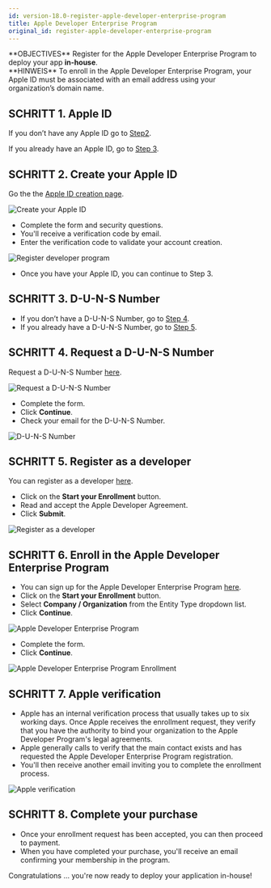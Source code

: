 ```yaml
---
id: version-18.0-register-apple-developer-enterprise-program
title: Apple Developer Enterprise Program
original_id: register-apple-developer-enterprise-program
---
```


<div markdown="1" class = "objectives">
**OBJECTIVES**
Register for the Apple Developer Enterprise Program to deploy your app <b>in-house</b>.</div> <div markdown="1" class = "tips">
**HINWEIS**
To enroll in the Apple Developer Enterprise Program, your Apple ID must be associated with an email address using your organization’s domain name.</div>

## SCHRITT 1. Apple ID

If you don’t have any Apple ID go to [Step2](#step-2-create-your-apple-id).

If you already have an Apple ID, go to [Step 3](#step-3-d-u-n-s-number).

## SCHRITT 2. Create your Apple ID

Go the the [Apple ID creation page](https://appleid.apple.com/).

![Create your Apple ID](assets/en/deploy-in-house/Apple-ID-Creation-Page-4D-for-iOS.png)

* Complete the form and security questions.
* You'll receive a verification code by email.
* Enter the verification code to validate your account creation.

![Register developer program](assets/en/deploy-in-house/Register-developer-program-4D-for-iOS.png)

* Once you have your Apple ID, you can continue to Step 3.

## SCHRITT 3. D-U-N-S Number

* If you don’t have a D-U-N-S Number, go to [Step 4](#step-4-request-a-d-u-n-s-number).
* If you already have a D-U-N-S Number, go to [Step 5](#step-5-register-as-a-developer).

## SCHRITT 4. Request a D-U-N-S Number

Request a D-U-N-S Number [here](https://developer.apple.com/enroll/duns-lookup/#/search).

![Request a D-U-N-S Number](assets/en/deploy-in-house/DUNS-Number-Organization-4D-for-iOS.png)

* Complete the form.
* Click **Continue**.
* Check your email for the D-U-N-S Number.

![D-U-N-S Number](assets/en/deploy-in-house/DUNS-Number-Apple-Mail_4D-for-iOS.png)

## SCHRITT 5. Register as a developer

You can register as a developer [here](https://developer.apple.com/programs/enterprise/enroll/).

* Click on the **Start your Enrollment** button.
* Read and accept the Apple Developer Agreement.
* Click **Submit**.

![Register as a developer](assets/en/deploy-in-house/Register-developer-4D-for-iOS.png)

## SCHRITT 6. Enroll in the Apple Developer Enterprise Program

* You can sign up for the Apple Developer Enterprise Program [here](https://developer.apple.com/enroll/enterprise/).
* Click on the **Start your Enrollment** button.
* Select **Company / Organization** from the Entity Type dropdown list.
* Click **Continue**.

![Apple Developer Enterprise Program](assets/en/deploy-in-house/Apple-Developer-Enterprise-Program-4D-for-iOS.png)

* Complete the form.
* Click **Continue**.

![Apple Developer Enterprise Program Enrollment](assets/en/deploy-in-house/Apple-Developer-Enterprise-Program-Enrollment-4D-for-iOS.png)

## SCHRITT 7. Apple verification

* Apple has an internal verification process that usually takes up to six working days. Once Apple receives the enrollment request, they verify that you have the authority to bind your organization to the Apple Developer Program's legal agreements.
* Apple generally calls to verify that the main contact exists and has requested the Apple Developer Enterprise Program registration.
* You'll then receive another email inviting you to complete the enrollment process.

![Apple verification](assets/en/deploy-in-house/Confirmation-email-Organisations-4D-for-iOS.png)

## SCHRITT 8. Complete your purchase

* Once your enrollment request has been accepted, you can then proceed to payment.
* When you have completed your purchase, you'll receive an email confirming your membership in the program.

Congratulations ... you're now ready to deploy your application in-house!
